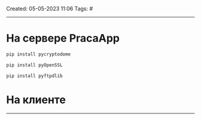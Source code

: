 Created: 05-05-2023 11:06
Tags: #
___
# На сервере PracaApp

```bash
pip install pycryptodome
```

```bash
pip install pyOpenSSL
```

```bash
pip install pyftpdlib
```

# На клиенте


___
